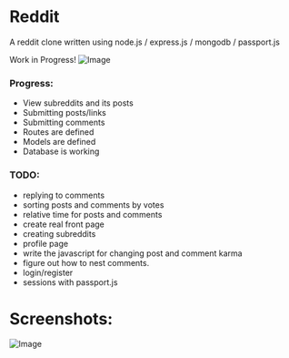 # Reddit
A reddit clone written using node.js / express.js / mongodb / passport.js

Work in Progress!
![Image](https://i.imgur.com/nmUsIg7.png)

### Progress:
* View subreddits and its posts
* Submitting posts/links
* Submitting comments
* Routes are defined
* Models are defined
* Database is working

### TODO:
* replying to comments
* sorting posts and comments by votes
* relative time for posts and comments
* create real front page
* creating subreddits
* profile page
* write the javascript for changing post and comment karma
* figure out how to nest comments.
* login/register
* sessions with passport.js

# Screenshots:
![Image](https://i.imgur.com/Zx8yHA0.png)
